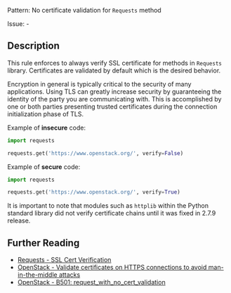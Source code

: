 Pattern: No certificate validation for `Requests` method

Issue: -

## Description

This rule enforces to always verify SSL certificate for methods in `Requests` library. Certificates are validated by default which is the desired behavior. 

Encryption in general is typically critical to the security of many
applications. Using TLS can greatly increase security by guaranteeing the
identity of the party you are communicating with. This is accomplished by one
or both parties presenting trusted certificates during the connection
initialization phase of TLS.


Example of **insecure** code:

```python
import requests

requests.get('https://www.openstack.org/', verify=False)
```

Example of **secure** code:

```python
import requests

requests.get('https://www.openstack.org/', verify=True)
```

It is important to note that modules such as `httplib` within the Python standard library did not verify certificate chains until it was fixed in 2.7.9 release.

## Further Reading

* [Requests - SSL Cert Verification](http://docs.python-requests.org/en/master/user/advanced/#ssl-cert-verification)
* [OpenStack - Validate certificates on HTTPS connections to avoid man-in-the-middle attacks](https://security.openstack.org/guidelines/dg_validate-certificates.html)
* [OpenStack - B501: request_with_no_cert_validation](https://docs.openstack.org/bandit/latest/plugins/request_with_no_cert_validation.html)
